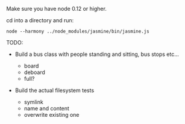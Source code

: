 Make sure you have node 0.12 or higher.

cd into a directory and run:

```
node --harmony ../node_modules/jasmine/bin/jasmine.js
```

TODO:

* Build a bus class with people standing and sitting, bus stops etc...
  * board
  * deboard
  * full?

* Build the actual filesystem tests
  * symlink
  * name and content
  * overwrite existing one
